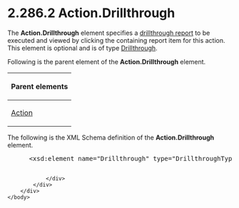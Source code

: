 <html dir="LTR" xmlns:mshelp="http://msdn.microsoft.com/mshelp" xmlns:ddue="http://ddue.schemas.microsoft.com/authoring/2003/5" xmlns:xlink="http://www.w3.org/1999/xlink" xmlns:tool="http://www.microsoft.com/tooltip">
    <head>
        <meta http-equiv="Content-Type" content="text/html; CHARSET=utf-8"></meta>
        <meta name="save" content="history"></meta>
        <title>2.286.2 Action.Drillthrough</title>
        <xml>
            <mshelp:toctitle title="2.286.2 Action.Drillthrough"></mshelp:toctitle>
            <mshelp:rltitle title="[MS-RDL]: Action.Drillthrough"></mshelp:rltitle>
            <mshelp:keyword index="A" term="53f9e1c2-d8bc-4b80-8e3e-9f6270623fbc"></mshelp:keyword>
            <mshelp:attr name="DCSext.ContentType" value="open specification"></mshelp:attr>
            <mshelp:attr name="AssetID" value="53f9e1c2-d8bc-4b80-8e3e-9f6270623fbc"></mshelp:attr>
            <mshelp:attr name="TopicType" value="kbRef"></mshelp:attr>
            <mshelp:attr name="DCSext.Title" value="[MS-RDL]: Action.Drillthrough" />
        </xml>
    </head>
    <body>
        <div id="header">
            <h1 class="heading">2.286.2 Action.Drillthrough</h1>
        </div>
        <div id="mainSection">
            <div id="mainBody">
                <div id="allHistory" class="saveHistory"></div>
                <div id="sectionSection0" class="section" name="collapseableSection">
                    

<p>The <b>Action.Drillthrough</b> element specifies a <a href="b2482b3f-74ab-4ca8-a9e5-c07955011743.html#gt_c721324d-392e-42b1-b8ba-a3759d1cdfed">drillthrough report</a> to be
executed and viewed by clicking the containing report item for this action.
This element is optional and is of type <a href="aaf071a8-a76c-47c4-9f23-787eab6c13a0.html">Drillthrough</a>.</p>

<p>Following is the parent element of the <b>Action.Drillthrough</b>
element.</p>

<table>
 <thead>
  <tr>
   <th>
   <p>Parent elements</p>
   </th>
  </tr>
 </thead>
 <tr>
  <td>
  <p><a href="0c9b8d37-de61-420e-a652-26d3db8bc586.html">Action</a></p>
  </td>
 </tr>
</table>

<p>The following is the XML Schema definition of the <b>Action.Drillthrough</b>
element.</p>

<dl>
<dd>
<div><pre> &lt;xsd:element name=&quot;Drillthrough&quot; type=&quot;DrillthroughType&quot; minOccurs=&quot;0&quot;&gt;
  
</pre></div>
</dd></dl>


                </div>
            </div>
        </div>
    </body>
</html>
